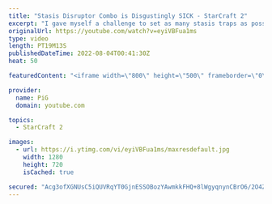 ```yaml
---
title: "Stasis Disruptor Combo is Disgustingly SICK - StarCraft 2"
excerpt: "I gave myself a challenge to set as many stasis traps as possible. Did not expect to accidentally do another challenge while I did this haha DISRUPTOR BALLS FOR THE WIN! -- 🐷 Second Channel for Learning StarCraft 2: https://www.youtube.com/c/PiGRandom 🐷 Third Channel for Daily Pro Casts: https://www.youtube.com/c/PiGCasts"
originalUrl: https://youtube.com/watch?v=eyiVBFua1ms
type: video
length: PT19M13S
publishedDateTime: 2022-08-04T00:41:30Z
heat: 50

featuredContent: "<iframe width=\"800\" height=\"500\" frameborder=\"0\" src=\"https://www.youtube.com/embed/eyiVBFua1ms\" allow=\"accelerometer; autoplay; encrypted-media; gyroscope; picture-in-picture\" allowfullscreen></iframe>"

provider:
  name: PiG
  domain: youtube.com

topics:
  - StarCraft 2

images:
  - url: https://i.ytimg.com/vi/eyiVBFua1ms/maxresdefault.jpg
    width: 1280
    height: 720
    isCached: true

secured: "Acg3ofXGNUsC5iQUVRqYT0GjnESSOBozYAwmkkFHQ+8lWgyqnynCBrO6/2O4ZWrETG1TMx7fG6JSYwASg6wG6PnqS9qvTPDUrEESOvwlYXVKRn8P8dLvs+Q2fRdglHV26rVKTolVgjBdGvSuadErNj0go4086xZ5Mfl/SRofXGTGh1FEe/alulSDljGQR6YB+bjvOPM4PE99/Idq1bPaW7NWGwDq3edr5MKr0rBQgovf+K7QfxNe/yeBn4vbRZ2pM8QmGLtIzZiVPyRcdqKXjGs8SFsflvA4mk7mhP3c/pT1fODAzBEYOa34iI9H1xA39QTEEvFPv6y+nrbax1N+8OoE4gkO3vajU795RvBrWX1hNusNC4sU3ebhzWkecy35osVBmOxvxJjpq/cA/9F5LGIVm4WEGMplEHa3w/0oObQ=;cXtyvfZKhkgw/63q8lzM1w=="
---
```


